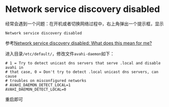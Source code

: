 
# Network service discovery disabled

经常会遇到一个问题：在开机或者切换网络过程中，右上角弹出一个提示框，显示

```
Network service discovery disabled
```

参考[Network service discovery disabled: What does this mean for me?](https://askubuntu.com/questions/339702/network-service-discovery-disabled-what-does-this-mean-for-me)

进入目录`/etc/default/`，修改文件`avahi-daemon`如下：

```
# 1 = Try to detect unicast dns servers that serve .local and disable avahi in
# that case, 0 = Don't try to detect .local unicast dns servers, can cause
# troubles on misconfigured networks
# AVAHI_DAEMON_DETECT_LOCAL=1
AVAHI_DAEMON_DETECT_LOCAL=0
```

重启即可